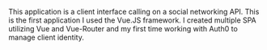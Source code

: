 This application is a client interface calling on a social networking API. This is the first application I used the Vue.JS framework. I created multiple SPA utilizing Vue and Vue-Router and my first time working with Auth0 to manage client identity.

